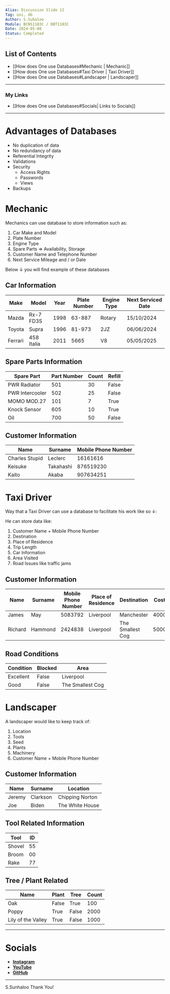 ```yaml
---
Alias: Discussion Slide 12
Tag: uni, db
Author: S.Suhaloo
Module: BCNS1103C / DBT1103C
Date: 2024-05-08
Status: Completed
---
```


## List of Contents

- [[How does One use Databases#Mechanic | Mechanic]]
- [[How does One use Databases#Taxi Driver | Taxi Driver]]
- [[How does One use Databases#Landscaper | Landscaper]]

---

### My Links

- [[How does One use Databases#Socials| Links to Socials]]

---

# Advantages of Databases

- No duplication of data
- No redundancy of data
- Referential Integrity
- Validations
- Security
	- Access Rights
	- Passwords
	- Views
- Backups

# Mechanic

Mechanics can use database to store information such as:

1. Car Make and Model
2. Plate Number
3. Engine Type
4. Spare Parts $\Rightarrow$ Availability, Storage
5. Customer Name and Telephone Number
6. Next Service Mileage and / or Date

Below $\downarrow$ you will find example of these databases

## Car Information

| Make | Model | Year | Plate Number | Engine Type | Next Serviced Date |
| ---- | ----- | ---- | ------------ | ----------- | ------------------ |
| Mazda | Rx-7 FD3S | 1998 | 63-887 | Rotary | 15/10/2024 |
| Toyota | Supra | 1996 | 81-973 | 2JZ | 06/06/2024 |
| Ferrari | 458 Italia | 2011 | 5665 | V8 | 05/05/2025 |

## Spare Parts Information

| Spare Part | Part Number | Count | Refill |
| ---------- | ----------- | ----- | ------ | 
| PWR Radiator | 501 | 30 | False |
| PWR Intercooler | 502 | 25 | False |
| MOMO MOD.27 | 101 | 7 | True |
| Knock Sensor | 605 | 10 | True |
| Oil | 700 | 50 | False |

## Customer Information

| Name | Surname | Mobile Phone Number |
| ---- | ------- | ------------------- |
| Charles Stupid | Leclerc | 16161616 |
| Keisuke | Takahashi | 876519230 |
| Kaito | Akaba | 907634251 |

# Taxi Driver

Way that a Taxi Driver can use a database to facilitate his work like so $\downarrow$:

He can store data like:

1. Customer Name + Mobile Phone Number
2. Destination
3. Place of Residence
4. Trip Length
5. Car Information
6. Area Visited
7. Road Issues like traffic jams

## Customer Information

| Name | Surname | Mobile Phone Number | Place of Residence | Destination | Cost |
| ---- | ------- | ------------------- | ------------------ | ----------- | ---- |
| James | May | 5083792 | Liverpool | Manchester | 4000 |
| Richard | Hammond | 2424838 | Liverpool | The Smallest Cog | 5000 |

## Road Conditions

| Condition | Blocked | Area |
| --------- | ------- | ---- |
| Excellent | False | Liverpool |
| Good | False | The Smallest Cog |

# Landscaper

A landscaper would like to keep track of:

1. Location
2. Tools
3. Seed
4. Plants
5. Machinery
6. Customer Name + Mobile Phone Number

## Customer Information

| Name | Surname | Location |
| ---- | ------- | -------- |
| Jeremy | Clarkson | Chipping Norton |
| Joe | Biden | The White House |

## Tool Related Information

| Tool | ID |
| ---- | -- |
| Shovel | 55 |
| Broom | 00 |
| Rake | 77 |

## Tree / Plant Related

| Name | Plant | Tree | Count |
| ---- | ----- | ---- | ----- |
| Oak | False | True | 100 |
| Poppy | True | False | 2000 |
| Lily of the Valley | True | False | 1000 |

---

# Socials

- [**Instagram**](https://www.instagram.com/s.sunhaloo/)
- [**YouTube**](https://www.youtube.com/channel/UCMkQZsuW6eHMhdUObLPSpwg)
- [**GitHub**](https://www.github.com/Sunhaloo)

---

S.Sunhaloo
Thank You!